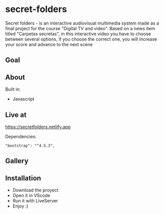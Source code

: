 # secret-folders
 Secret folders - is an interactive audiovisual multimedia system made as a final project for the course "Digital TV and video".
 Based on a news item titled "Carpetas secretas", in this interactive video you have to choose
 between several options, if you
 choose the correct one, you will increase your score and advance to the next scene
 
 ## Goal
 
 ## About
 Built in: 
  - Javascript

## Live at
 https://secretfolders.netlify.app
 
 Dependencies:
 
    "bootstrap": "^4.5.3",
  
 ## Gallery

 ## Installation
  - Download the proyect
  - Open it in VScode
  - Run it with LiveServer
  - Enjoy :)
